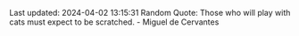 Last updated: 2024-04-02 13:15:31
Random Quote: Those who will play with cats must expect to be scratched. - Miguel de Cervantes